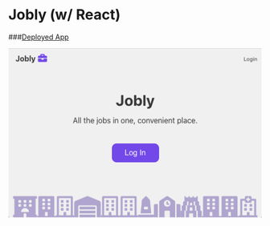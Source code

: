 # Jobly (w/ React)

###[Deployed App](https://frontend-jweiss-jobly.herokuapp.com/)

<img src="./public/images/jobly-app.png">


